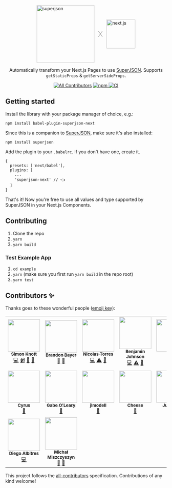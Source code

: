 <p style="display: flex; justify-content: center; align-items: center;">
  <img alt="superjson" src="https://github.com/blitz-js/superjson/raw/main/docs/superjson.png" width="180" />
  <span style="margin: 12px; font-size: 24px; font-weight: 100">X</span>
  <img alt="next.js" src="https://seeklogo.com/images/N/next-js-logo-7929BCD36F-seeklogo.com.png" width="90" />
</p>

<p align="center">
  Automatically transform your Next.js Pages to use <a href="https://github.com/blitz-js/superjson">SuperJSON</a>.
  Supports <code>getStaticProps</code> & <code>getServerSideProps</code>.
</p>

<p align="center">
  <!-- ALL-CONTRIBUTORS-BADGE:START - Do not remove or modify this section -->
<a href="#contributors"><img src="https://img.shields.io/badge/all_contributors-16-orange.svg?style=flat-square" alt="All Contributors"/></a>
<!-- ALL-CONTRIBUTORS-BADGE:END -->
  <a href="https://www.npmjs.com/package/otion">
    <img alt="npm" src="https://img.shields.io/npm/v/babel-plugin-superjson-next" />
  </a>

  <a href="https://github.com/blitz-js/superjson/actions">
    <img
      alt="CI"
      src="https://github.com/blitz-js/superjson/workflows/CI/badge.svg"
    />
  </a>
</p>

## Getting started

Install the library with your package manager of choice, e.g.:

```
npm install babel-plugin-superjson-next
```

Since this is a companion to [SuperJSON](https://github.com/blitz-js/superjson),
make sure it's also installed:

```
npm install superjson
```

Add the plugin to your `.babelrc`.
If you don't have one, create it.

```json5
{
  presets: ['next/babel'],
  plugins: [
    ...
    'superjson-next' // 👈
  ]
}
```

That's it! Now you're free to use all values and type supported by SuperJSON in your Next.js Components.

<!-- Potential new section: how it works -->

## Contributing

1. Clone the repo
1. `yarn`
1. `yarn build`

### Test Example App

1. `cd example`
2. `yarn` (make sure you first run `yarn build` in the repo root)
3. `yarn test`

## Contributors ✨

Thanks goes to these wonderful people ([emoji key](https://allcontributors.org/docs/en/emoji-key)):

<!-- ALL-CONTRIBUTORS-LIST:START - Do not remove or modify this section -->
<!-- prettier-ignore-start -->
<!-- markdownlint-disable -->
<table>
  <tr>
    <td align="center"><a href="https://github.com/Skn0tt"><img src="https://avatars1.githubusercontent.com/u/14912729?v=4?s=100" width="100px;" alt=""/><br /><sub><b>Simon Knott</b></sub></a><br /><a href="https://github.com/blitz-js/babel-plugin-superjson-next/commits?author=Skn0tt" title="Code">💻</a> <a href="#video-Skn0tt" title="Videos">📹</a> <a href="#ideas-Skn0tt" title="Ideas, Planning, & Feedback">🤔</a> <a href="#maintenance-Skn0tt" title="Maintenance">🚧</a></td>
    <td align="center"><a href="https://twitter.com/flybayer"><img src="https://avatars3.githubusercontent.com/u/8813276?v=4?s=100" width="100px;" alt=""/><br /><sub><b>Brandon Bayer</b></sub></a><br /><a href="#ideas-flybayer" title="Ideas, Planning, & Feedback">🤔</a> <a href="#talk-flybayer" title="Talks">📢</a></td>
    <td align="center"><a href="https://github.com/ntgussoni"><img src="https://avatars0.githubusercontent.com/u/10161067?v=4?s=100" width="100px;" alt=""/><br /><sub><b>Nicolas Torres</b></sub></a><br /><a href="https://github.com/blitz-js/babel-plugin-superjson-next/commits?author=ntgussoni" title="Code">💻</a> <a href="https://github.com/blitz-js/babel-plugin-superjson-next/commits?author=ntgussoni" title="Tests">⚠️</a> <a href="https://github.com/blitz-js/babel-plugin-superjson-next/issues?q=author%3Antgussoni" title="Bug reports">🐛</a></td>
    <td align="center"><a href="https://www.benjaminjohnson.me"><img src="https://avatars1.githubusercontent.com/u/20060118?v=4?s=100" width="100px;" alt=""/><br /><sub><b>Benjamin Johnson</b></sub></a><br /><a href="https://github.com/blitz-js/babel-plugin-superjson-next/commits?author=Benjamminj" title="Code">💻</a> <a href="https://github.com/blitz-js/babel-plugin-superjson-next/commits?author=Benjamminj" title="Tests">⚠️</a> <a href="https://github.com/blitz-js/babel-plugin-superjson-next/issues?q=author%3ABenjamminj" title="Bug reports">🐛</a></td>
    <td align="center"><a href="https://github.com/jorisre"><img src="https://avatars1.githubusercontent.com/u/7545547?v=4?s=100" width="100px;" alt=""/><br /><sub><b>Joris</b></sub></a><br /><a href="https://github.com/blitz-js/babel-plugin-superjson-next/commits?author=jorisre" title="Code">💻</a></td>
    <td align="center"><a href="https://github.com/alexrohleder"><img src="https://avatars2.githubusercontent.com/u/7248028?v=4?s=100" width="100px;" alt=""/><br /><sub><b>Alex Rohleder</b></sub></a><br /><a href="https://github.com/blitz-js/babel-plugin-superjson-next/issues?q=author%3Aalexrohleder" title="Bug reports">🐛</a></td>
    <td align="center"><a href="http://kattcorp.com"><img src="https://avatars1.githubusercontent.com/u/459267?v=4?s=100" width="100px;" alt=""/><br /><sub><b>Alex Johansson</b></sub></a><br /><a href="#question-KATT" title="Answering Questions">💬</a></td>
  </tr>
  <tr>
    <td align="center"><a href="https://cyr.us/"><img src="https://avatars3.githubusercontent.com/u/19656?v=4?s=100" width="100px;" alt=""/><br /><sub><b>Cyrus</b></sub></a><br /><a href="https://github.com/blitz-js/babel-plugin-superjson-next/issues?q=author%3Acyrus" title="Bug reports">🐛</a></td>
    <td align="center"><a href="http://gabeoleary.com"><img src="https://avatars1.githubusercontent.com/u/16123225?v=4?s=100" width="100px;" alt=""/><br /><sub><b>Gabe O'Leary</b></sub></a><br /><a href="https://github.com/blitz-js/babel-plugin-superjson-next/issues?q=author%3Agoleary" title="Bug reports">🐛</a></td>
    <td align="center"><a href="https://github.com/jlmodell"><img src="https://avatars1.githubusercontent.com/u/48035911?v=4?s=100" width="100px;" alt=""/><br /><sub><b>jlmodell</b></sub></a><br /><a href="https://github.com/blitz-js/babel-plugin-superjson-next/issues?q=author%3Ajlmodell" title="Bug reports">🐛</a></td>
    <td align="center"><a href="https://cheese.graphics"><img src="https://avatars2.githubusercontent.com/u/45247477?v=4?s=100" width="100px;" alt=""/><br /><sub><b>Cheese</b></sub></a><br /><a href="https://github.com/blitz-js/babel-plugin-superjson-next/issues?q=author%3AChGGse" title="Bug reports">🐛</a></td>
    <td align="center"><a href="https://juanm04.com"><img src="https://avatars1.githubusercontent.com/u/16712703?v=4?s=100" width="100px;" alt=""/><br /><sub><b>JuanM04</b></sub></a><br /><a href="https://github.com/blitz-js/babel-plugin-superjson-next/issues?q=author%3AJuanM04" title="Bug reports">🐛</a></td>
    <td align="center"><a href="https://pieter.venter.pro/"><img src="https://avatars.githubusercontent.com/u/1845861?v=4?s=100" width="100px;" alt=""/><br /><sub><b>Pieter Venter</b></sub></a><br /><a href="https://github.com/blitz-js/babel-plugin-superjson-next/issues?q=author%3Acyrus-za" title="Bug reports">🐛</a></td>
    <td align="center"><a href="https://iffa.dev"><img src="https://avatars.githubusercontent.com/u/759522?v=4?s=100" width="100px;" alt=""/><br /><sub><b>Santeri Elo</b></sub></a><br /><a href="https://github.com/blitz-js/babel-plugin-superjson-next/commits?author=iffa" title="Code">💻</a></td>
  </tr>
  <tr>
    <td align="center"><a href="https://dalbitresb.com"><img src="https://avatars.githubusercontent.com/u/7624090?v=4?s=100" width="100px;" alt=""/><br /><sub><b>Diego Albitres</b></sub></a><br /><a href="https://github.com/blitz-js/babel-plugin-superjson-next/commits?author=dalbitresb12" title="Code">💻</a></td>
    <td align="center"><a href="https://typeofweb.com"><img src="https://avatars.githubusercontent.com/u/1338731?v=4?s=100" width="100px;" alt=""/><br /><sub><b>Michał Miszczyszyn</b></sub></a><br /><a href="https://github.com/blitz-js/babel-plugin-superjson-next/issues?q=author%3Ammiszy" title="Bug reports">🐛</a> <a href="#plugin-mmiszy" title="Plugin/utility libraries">🔌</a></td>
  </tr>
</table>

<!-- markdownlint-restore -->
<!-- prettier-ignore-end -->

<!-- ALL-CONTRIBUTORS-LIST:END -->

This project follows the [all-contributors](https://github.com/all-contributors/all-contributors) specification. Contributions of any kind welcome!
